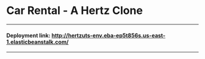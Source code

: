 # Car Rental - A Hertz Clone

---
#### **Deployment link:** http://hertzuts-env.eba-ep5t856s.us-east-1.elasticbeanstalk.com/
---

